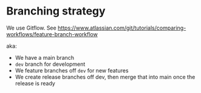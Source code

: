 # Branching strategy

We use Gitflow. See https://www.atlassian.com/git/tutorials/comparing-workflows/feature-branch-workflow

aka: 
- We have a main branch
- `dev` branch for development
- We feature branches off `dev` for new features
- We create release branches off dev, then merge that into main once the release is ready
